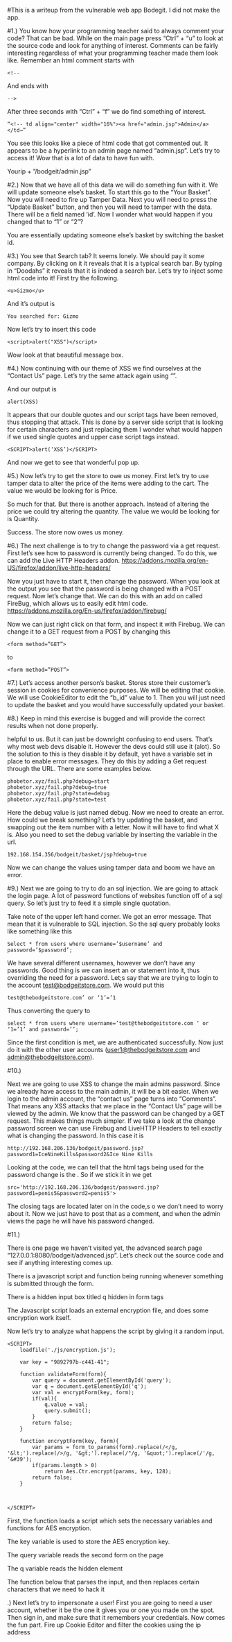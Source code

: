 #This is a writeup from the vulnerable web app Bodegit. I did not make the app.

#1.) 
You know how your programming teacher said to always comment your code? That can be bad. While on the main page press “Ctrl” + “u” to look at the source code and look for anything of interest. Comments can be fairly interesting regardless of what your programming teacher made them look like. Remember an html comment starts with 
```
<!--
```
And ends with
```
-->
```
After three seconds with “Ctrl” + “f” we do find something of interest.
```
“<!-- td align="center" width="16%"><a href="admin.jsp">Admin</a></td→”
```

You see this looks like a piece of html code that got commented out. It appears to be a hyperlink to an admin page named “admin.jsp”. Let’s try to access it! Wow that is a lot of data to have fun with. 

Yourip + ”/bodgeit/admin.jsp”

#2.)
Now that we have all of this data we will do something fun with it. We will update someone else’s basket. To start this go to the “Your Basket”. Now you will need to fire up Tamper Data.  Next you will need to press the “Update Basket” button, and then you will need to tamper with the data. There will be a field named ‘id’. Now I wonder what would happen if you changed that to “1” or “2”?

You are essentially updating someone else’s basket by switching the basket id.

#3.)
You see that Search tab? It seems lonely. We should pay it some company. By clicking on it it reveals that it is a typical search bar. By typing in “Doodahs” it reveals that it is indeed a search bar. Let’s try to inject some html code into it! First try the following.

```
<u>Gizmo</u>
```

And it’s output is 

```
You searched for: Gizmo
```

Now let’s try to insert this code

```
<script>alert("XSS")</script>
```

Wow look at that beautiful message box.

#4.)
Now continuing with our theme of XSS we find ourselves at the “Contact Us” page. Let’s try the same attack again using “<script>alert("XSS")</script>”.

And our output is
```
alert(XSS)
```

It appears that our double quotes and our script tags have been removed, thus stopping that attack. This is done by a server side script that is looking for certain characters and just replacing them I wonder what would happen if we used single quotes and upper case script tags instead.

```
<SCRIPT>alert(‘XSS’)</SCRIPT>
```

And now we get to see that wonderful pop up.

#5.)
Now let’s try to get the store to owe us money. First let’s try to use tamper data to alter the price of the items were adding to the cart. The value we would be looking for is Price.

So much for that. But there is another approach. Instead of altering the price we could try altering the quantity. The value we would be looking for is Quantity.

Success. The store now owes us money.

#6.)
The next challenge is to try to change the password via a get request. First let’s see how to password is currently being changed. To do this, we can add the Live HTTP  Headers addon.
https://addons.mozilla.org/en-US/firefox/addon/live-http-headers/

Now you just have to start it, then change the password. When you look at the output you see that the password is being changed with a POST request. Now let’s change that. We can do this with an add on called FireBug, which allows us to easily edit html code.
https://addons.mozilla.org/En-us/firefox/addon/firebug/

Now we can just right click on that form, and inspect it with Firebug. We can change it to a GET request from a POST by changing this

```
<form method=”GET”>
```

to

```
<form method=”POST”>
```

#7.)
Let’s access another person’s basket. Stores store their customer’s session in cookies for convenience purposes. We will be editing that cookie. We will use CookieEditor to edit the “b_id” value to 1. Then you will just need to update the basket and you would have successfully updated your basket.

#8.)
Keep in mind this exercise is bugged and will provide the correct results when not done properly.

helpful to us. But it can just be downright confusing to end users. That’s why most web devs disable it. However the devs could still use it (alot). So the solution to this is they disable it by default, yet have a variable set in place to enable error messages. They do this by adding a Get request through the URL. There are some examples below.

```
phobetor.xyz/fail.php?debug=start
phobetor.xyz/fail.php?debug=true
phobetor.xyz/fail.php?state=debug
phobetor.xyz/fail.php?state=test
```

Here the debug value is just named debug. Now we need to create an error. How could we break something? Let’s try updating the basket, and swapping out the item number with a letter. Now it will have to find what X is. Also you need to set the debug variable by inserting the variable in the url.

```
192.168.154.356/bodgeit/basket/jsp?debug=true
```

Now we can change the values using tamper data and boom we have an error.

#9.)
Next we are going to try to do an sql injection. We are going to attack the login page. A lot of password functions of websites function off of a sql query. So let’s just try to feed it a simple single quotation. 

Take note of the upper left hand corner. We got an error message. That mean that it is vulnerable to SQL injection. So the sql query probably looks like something like this

```
Select * from users where username=’$username’ and password=’$password’; 
```

We have several different usernames, however we don’t have any passwords. Good thing is we can insert an or statement into it, thus overriding the need for a password. Let;s say that we are trying to login to the account test@bodgeitstore.com. We would put this

```
test@thebodgeitstore.com’ or ‘1’=’1
```

Thus converting the query to 

```
select * from users where username=’test@thebodgeitstore.com ‘ or ‘1=’1’ and password=’’;
```

Since the first condition is met, we are authenticated successfully. Now just do it with the other user accounts (user1@thebodgeitstore.com and admin@thebodgeitstore.com).

#10.)

Next we are going to use XSS to change the main admins password. Since we already have access to the main admin, it will be a bit easier. When we login to the admin account, the “contact us” page turns into “Comments”. That means any XSS attacks that we place in the “Contact Us” page will be viewed by the admin. We know that the password can be changed by a GET request. This makes things much simpler. If we take a look at the change password screen we can use Firebug and LiveHTTP Headers to tell exactly what is changing the password. In this case it is 

```
http://192.168.206.136/bodgeit/password.jsp?password1=IceNineKills&password2&Ice Nine Kills
```

Looking at the code, we can tell that the html tags being used for the password change is the <img>. So if we stick it in we get

```
src='http://192.168.206.136/bodgeit/password.jsp?password1=penis5&password2=penis5'>
```

The closing tags are located later on in the code,s o we don’t need to worry about it. Now we just have to post that as a comment, and when the admin views the page he will have his password changed.

#11.)

There is one page we haven’t visited yet, the advanced search page “127.0.0.1:8080/bodgeit/advanced.jsp”. Let’s check out the source code and see if anything interesting comes up.

  There is a javascript script and function being running whenever something is submitted through the form.

  There is a hidden input box titled q hidden in form tags

  The Javascript script loads an external encryption file, and does some encryption work itself.
  
Now let’s try to analyze what happens the script by giving it a random input.

```
<SCRIPT>
    loadfile('./js/encryption.js');
    
    var key = "9892797b-c441-41";
    
    function validateForm(form){
        var query = document.getElementById('query');
        var q = document.getElementById('q');
        var val = encryptForm(key, form);
        if(val){
            q.value = val;
            query.submit();
        }   
        return false;
    }
    
    function encryptForm(key, form){
        var params = form_to_params(form).replace(/</g, '&lt;').replace(/>/g, '&gt;').replace(/"/g, '&quot;').replace(/'/g, '&#39');
        if(params.length > 0)
            return Aes.Ctr.encrypt(params, key, 128);
        return false;
    }
    
    
    
</SCRIPT>
```

First, the function loads a script which sets the necessary variables and functions for AES encryption.

The key variable is used to store the AES encryption key.

The query variable reads the second form on the page

The q variable reads the hidden element

The function below that parses the input, and then replaces certain characters that we need to hack it


.) 
Next let’s try to impersonate a user! First you are going to need a user account, whether it be the one it gives you or one you made on the spot. Then sign in, and make sure that it remembers your credentials. Now comes the fun part. Fire up Cookie Editor and filter the cookies using the ip address 









